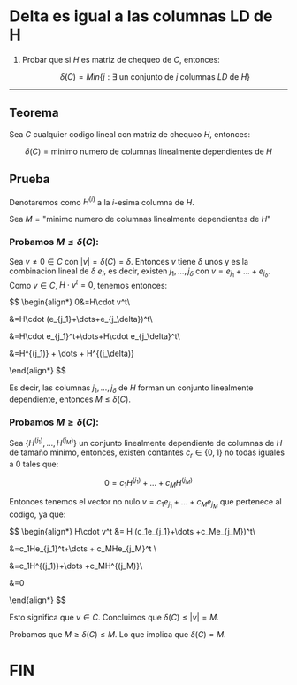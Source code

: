 # Delta es igual a las columnas LD de H

1. Probar que si $H$ es matriz de chequeo de $C$, entonces:
    
    $$
    δ(C) = Min\{j : ∃ \text{ un conjunto de }j \text{ columnas }LD \text{ de } H\}
    $$
    

---

## Teorema

Sea $C$ cualquier codigo lineal con matriz de chequeo $H$, entonces:

$$
\delta (C)=\text{minimo numero de columnas linealmente dependientes de $H$}
$$

## Prueba

Denotaremos como $H^{(i)}$ a la $i$-esima columna de $H$.

Sea $M=\text{"minimo numero de columnas linealmente dependientes de $H$"}$

### Probamos $M\leq \delta(C)$:

Sea $v\neq0\in C$ con $|v|=\delta(C)=\delta$.  Entonces $v$ tiene $\delta$ unos y es la combinacion lineal de $\delta$ $e_i$, es decir, existen $j_1,\dots,j_\delta$  con $v=e_{j_1}+\dots+e_{j_\delta}$. Como $v\in C$, $H\cdot v^t=0$, tenemos entonces:

$$
\begin{align*}
0&=H\cdot v^t\\

&=H\cdot (e_{j_1}+\dots+e_{j_\delta})^t\\

&=H\cdot e_{j_1}^t+\dots+H\cdot e_{j_\delta}^t\\

&=H^{(j_1)} + \dots + H^{(j_\delta)}

\end{align*}
$$

Es decir, las columnas $j_1,\dots,j_\delta$  de $H$ forman un conjunto linealmente dependiente, entonces $M\leq\delta(C)$.

### Probamos $M\geq \delta(C)$:

Sea $\{H^{(j_1)},\dots ,H^{(j_M)}\}$ un conjunto linealmente dependiente de columnas de $H$ de tamaño minimo, entonces, existen contantes $c_r\in\{0,1\}$ no todas iguales a $0$ tales que:

$$
0=c_1H^{(j_1)}+\dots +c_MH^{(j_M)}
$$

Entonces tenemos el vector no nulo $v=c_1e_{j_1}+\dots +c_Me_{j_M}$ que pertenece al codigo, ya que:

$$
\begin{align*}
H\cdot v^t &= H (c_1e_{j_1}+\dots +c_Me_{j_M})^t\\

&=c_1He_{j_1}^t+\dots + c_MHe_{j_M}^t \\

&=c_1H^{(j_1)}+\dots +c_MH^{(j_M)}\\

&=0

\end{align*}
$$

Esto significa que $v\in C$. Concluimos que $\delta(C)\leq |v|=M$.

Probamos que  $M\geq \delta(C)\leq M$. Lo que implica que $\delta(C)=M$.

# FIN